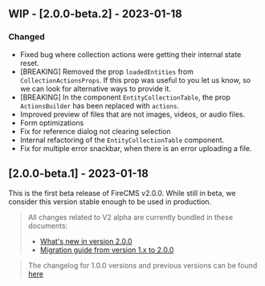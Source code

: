 ## WIP - [2.0.0-beta.2] - 2023-01-18

### Changed
- Fixed bug where collection actions were getting their internal state reset.
- [BREAKING] Removed the prop `loadedEntities` from `CollectionActionsProps`. If
this prop was useful to you let us know, so we can look for alternative ways to
provide it.
- [BREAKING] In the component `EntityCollectionTable`, the prop `ActionsBuilder`
has been replaced with `actions`.
- Improved preview of files that are not images, videos, or audio files.
- Form optimizations
- Fix for reference dialog not clearing selection
- Internal refactoring of the `EntityCollectionTable` component.
- Fix for multiple error snackbar, when there is an error uploading a file.

## [2.0.0-beta.1] - 2023-01-18

This is the first beta release of FireCMS v2.0.0. 
While still in beta, we consider this version stable enough to be used in production.

> All changes related to V2 alpha are currently bundled in these documents:
> - [What's new in version 2.0.0](https://firecms.co/docs/new_in_v2)
> - [Migration guide from version 1.x to 2.0.0](https://firecms.co/docs/migrating_from_v1)

> The changelog for 1.0.0 versions and previous versions can be found [here](https://firecms.co/docs/1.0.0/changelog)
